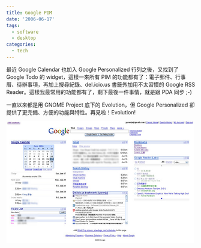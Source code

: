 ```yaml
---
title: Google PIM
date: '2006-06-17'
tags:
  - software
  - desktop
categories:
  - tech
---
```

最近 Google Calendar 也加入 Google Personalized 行列之後，又找到了 Google Todo 的 widget，這樣一來所有 PIM 的功能都有了：電子郵件、行事曆、待辦事項，再加上搜尋紀錄、del.icio.us 書籤外加用不太習慣的 Google RSS Reader。這樣我最常用的功能都有了，剩下最後一件事情，就是跟 PDA 同步 ;-)  
  
一直以來都是用 GNOME Project 底下的 Evolution，但 Google Personalized 卻提供了更完備、方便的功能與特性。再見啦！Evolution!  
  
[![screenshot-google-ig](images/0.jpg)](http://www.flickr.com/photos/yurenju/168620783/ "Photo Sharing")